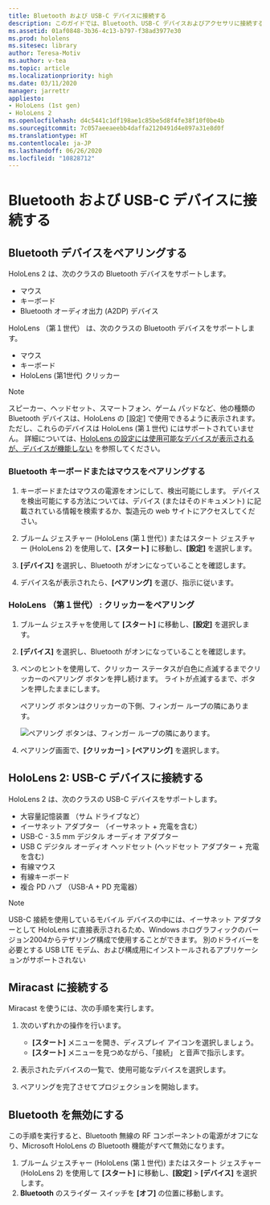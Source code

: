 ```yaml
---
title: Bluetooth および USB-C デバイスに接続する
description: このガイドでは、Bluetooth、USB-C デバイスおよびアクセサリに接続する方法について説明します。
ms.assetid: 01af0848-3b36-4c13-b797-f38ad3977e30
ms.prod: hololens
ms.sitesec: library
author: Teresa-Motiv
ms.author: v-tea
ms.topic: article
ms.localizationpriority: high
ms.date: 03/11/2020
manager: jarrettr
appliesto:
- HoloLens (1st gen)
- HoloLens 2
ms.openlocfilehash: d4c5441c1df198ae1c85be5d8f4fe38f10f0be4b
ms.sourcegitcommit: 7c057aeeaeebb4daffa2120491d4e897a31e8d0f
ms.translationtype: HT
ms.contentlocale: ja-JP
ms.lasthandoff: 06/26/2020
ms.locfileid: "10828712"
---
```

# Bluetooth および USB-C デバイスに接続する

## Bluetooth デバイスをペアリングする

HoloLens 2 は、次のクラスの Bluetooth デバイスをサポートします。

- マウス
- キーボード
- Bluetooth オーディオ出力 (A2DP) デバイス

HoloLens （第１世代） は、次のクラスの Bluetooth デバイスをサポートします。

- マウス
- キーボード
- HoloLens (第1世代) クリッカー

> [!NOTE]
> スピーカー、ヘッドセット、スマートフォン、ゲーム パッドなど、他の種類の Bluetooth デバイスは、HoloLens の [設定] で使用できるように表示されます。 ただし、これらのデバイスは HoloLens (第１世代) にはサポートされていません。 詳細については、[HoloLens の設定には使用可能なデバイスが表示されるが、デバイスが機能しない](hololens-FAQ.md#hololens-settings-lists-devices-as-available-but-the-devices-dont-work) を参照してください。

### Bluetooth キーボードまたはマウスをペアリングする

1. キーボードまたはマウスの電源をオンにして、検出可能にします。 デバイスを検出可能にする方法については、デバイス (またはそのドキュメント) に記載されている情報を検索するか、製造元の web サイトにアクセスしてください。

1. ブルーム ジェスチャー (HoloLens (第１世代）) またはスタート ジェスチャー (HoloLens 2) を使用して、**[スタート]** に移動し、**[設定]** を選択します。
1. **[デバイス]** を選択し、Bluetooth がオンになっていることを確認します。  
1. デバイス名が表示されたら、**[ペアリング]** を選び、指示に従います。

### HoloLens （第１世代） : クリッカーをペアリング

1. ブルーム ジェスチャを使用して **[スタート]** に移動し、**[設定]** を選択します。

1. **[デバイス]** を選択し、Bluetooth がオンになっていることを確認します。

1. ペンのヒントを使用して、クリッカー ステータスが白色に点滅するまでクリッカーのペアリング ボタンを押し続けます。 ライトが点滅するまで、ボタンを押したままにします。  

   ペアリング ボタンはクリッカーの下側、フィンガー ループの隣にあります。
   
   ![ペアリング ボタンは、フィンガー ループの隣にあります。](images/use-hololens-clicker-1.png)
   
1. ペアリング画面で、**[クリッカー]** > **[ペアリング]** を選択します。

## HoloLens 2: USB-C デバイスに接続する

HoloLens 2 は、次のクラスの USB-C デバイスをサポートします。

- 大容量記憶装置 （サム ドライブなど）
- イーサネット アダプター （イーサネット + 充電を含む）
- USB-C - 3.5 mm デジタル オーディオ アダプター
- USB C デジタル オーディオ ヘッドセット (ヘッドセット アダプター + 充電を含む)
- 有線マウス
- 有線キーボード
- 複合 PD ハブ （USB-A + PD 充電器）

> [!NOTE]
> USB-C 接続を使用しているモバイル デバイスの中には、イーサネット アダプターとして HoloLens に直接表示されるため、Windows ホログラフィックのバージョン2004からテザリング構成で使用することができます。 別のドライバーを必要とする USB LTE モデム、および構成用にインストールされるアプリケーションがサポートされない

## Miracast に接続する

Miracast を使うには、次の手順を実行します。

1. 次のいずれかの操作を行います。  

   - **[スタート]** メニューを開き、ディスプレイ アイコンを選択しましょう。
   - **[スタート]** メニューを見つめながら、「接続」 と音声で指示します。  

1. 表示されたデバイスの一覧で、使用可能なデバイスを選択します。
1. ペアリングを完了させてプロジェクションを開始します。

## Bluetooth を無効にする

この手順を実行すると、Bluetooth 無線の RF コンポーネントの電源がオフになり、Microsoft HoloLens の Bluetooth 機能がすべて無効になります。

1. ブルーム ジェスチャー (HoloLens (第１世代)) またはスタート ジェスチャー (HoloLens 2) を使用して **[スタート]** に移動し、**[設定]**  > **[デバイス]** を選択します。
1. **Bluetooth** のスライダー スイッチを **[オフ]** の位置に移動します。
